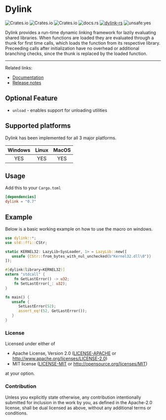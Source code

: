 # Dylink

![Crates.io](https://img.shields.io/crates/l/dylink) ![Crates.io](https://img.shields.io/crates/v/dylink) ![Crates.io](https://img.shields.io/crates/d/dylink) ![docs.rs](https://img.shields.io/docsrs/dylink) [![dylink-rs](https://github.com/Razordor/dylink/actions/workflows/rust.yml/badge.svg)](https://github.com/Razordor/dylink/actions/workflows/rust.yml) ![unsafe:yes](https://img.shields.io/badge/unsafe-yes-red)

Dylink provides a run-time dynamic linking framework for lazily evaluating shared libraries.
When functions are loaded they are evaluated through a thunk for first time calls, which loads the function from its respective library. Preceeding calls after initialization have no overhead or additional branching checks, since the thunk is replaced by the loaded function.

----

Related links:

* [Documentation](https://docs.rs/dylink)
* [Release notes](https://github.com/Razordor/dylink/releases)

## Optional Feature

* `unload` - enables support for unloading utilities

## Supported platforms

Dylink has been implemented for all 3 major platforms.

| Windows | Linux | MacOS |
|:-------:|:-----:|:-----:|
| YES     | YES   | YES   |

## Usage

Add this to your `Cargo.toml`

```toml
[dependencies]
dylink = "0.7"
```

## Example

Below is a basic working example on how to use the macro on windows.

```rust
use dylink::*;
use std::ffi::CStr;

static KERNEL32: LazyLib<SysLoader, 1> = LazyLib::new([
   unsafe {CStr::from_bytes_with_nul_unchecked(b"Kernel32.dll\0")}
]);

#[dylink(library=KERNEL32)]
extern "stdcall" {
    fn GetLastError() -> u32;
    fn SetLastError(_: u32);
}

fn main() {
   unsafe {
      SetLastError(52);
      assert_eq!(52, GetLastError());
   }
}
```

### License

Licensed under either of

* Apache License, Version 2.0
   ([LICENSE-APACHE](LICENSE-APACHE) or <http://www.apache.org/licenses/LICENSE-2.0>)
* MIT license
   ([LICENSE-MIT](LICENSE-MIT) or <http://opensource.org/licenses/MIT>)

at your option.

### Contribution

Unless you explicitly state otherwise, any contribution intentionally submitted
for inclusion in the work by you, as defined in the Apache-2.0 license, shall be
dual licensed as above, without any additional terms or conditions.
